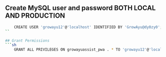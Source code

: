 ## Create MySQL user and password BOTH LOCAL AND PRODUCTION
```sh
	CREATE USER 'growayu12'@'localhost' IDENTIFIED BY 'GrowAyu@dy0zy0';
``

## Grant Permissions
```sh
    GRANT ALL PRIVILEGES ON growayuassist_pwa . * TO 'growayu12'@'localhost' IDENTIFIED BY 'GrowAyu@dy0zy0';
```
